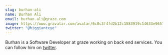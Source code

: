```yaml
---
slug: burhan-ali
name: Burhan Ali
email: burhan.ali@graze.com
image: https://www.gravatar.com/avatar/6c8c3f4fd2b12c1583919c14633e9657?s=250&d=mm&r=x
twitter: "@biggianteye"
---
```


Burhan is a Software Developer at graze working on back end services. You can follow him on <a href="https://twitter.com/biggianteye">twitter</a>.
